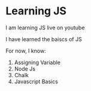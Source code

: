 # Learning JS

I am learning JS live on youtube

I have learned the baiscs of JS

For now, I know:


1. Assigning Variable
2. Node Js
3. Chalk
4. Javascript Basics 
